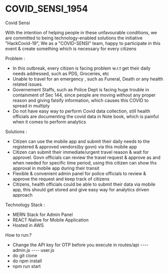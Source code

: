 # COVID_SENSI_1954
Covid Sensi 

With the intention of helping people in these unfavourable conditions, we are committed to being
technology-enabled solutions the initiative "HackCovid-19", We as a "COVID-SENSI" team, happy to participate in this event & create 
something which is necessary for every citizens

Problem :
- In this outbreak, every citizen is facing problem w.r.t get their daily needs addressed, such as PDS, Groceries, etc
- Unable to travel for an emergency , such as Funeral, Death or any health related issues.
- Governement Staffs, such as Police Dept is facing huge trouble in containment of Sec 144, since people are moving without any proper reason and giving falsify information, which causes this COVID to spread in multiply
- Do not have easy way to perform Covid data collection, still health officials are documenting the covid data in Note book, which is painful when it comes to perform analytics

Solutions :
- Citizen can use the mobile app and submit their daily needs to the registered & approved vendors(by govn) via this mobile app
- Citizen can submit their immediate/urgent travel reason & wait for approvel. Govn officials can review the travel request & approve as and when needed for specific time period, using this citizen can show ths approval in mobile app during their transit
- Flexible & convenient admin panel for police officials to review & approve the request and keep track of citizens
- Citizens, health officials could be able to submit their data via mobile app, this should get stored and give easy way for analytics driven approach

Technology Stack :
- MERN Stack for Admin Panel
- REACT Native for Mobile Application
- Hosted in AWS 

How to run:?
- Change the API key for OTP before you execute in routes/api
---- admin.js
---- user.js
- do git clone
- do npm install 
- npm run start
